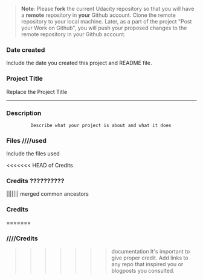 >**Note**: Please **fork** the current Udacity repository so that you will have a **remote** repository in **your** Github account. Clone the remote repository to your local machine. Later, as a part of the project "Post your Work on Github", you will push your proposed changes to the remote repository in your Github account.

### Date created
Include the date you created this project and README file.

### Project Title
Replace the Project Title
________________________________________
### Description
             Describe what your project is about and what it does

### Files ////used
Include the files used

<<<<<<< HEAD of Credits
### Credits ??????????
||||||| merged common ancestors
### Credits
=======
### ////Credits
>>>>>>> documentation
It's important to give proper credit. Add links to any repo that inspired you or blogposts you consulted.

